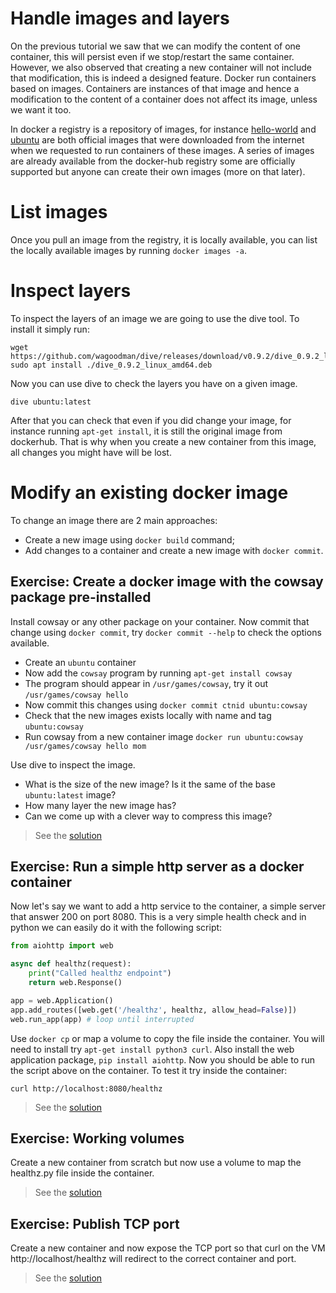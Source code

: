 # Handle images and layers

On the previous tutorial we saw that we can modify the content of one container, this will persist even if we
stop/restart the same container. However, we also observed that creating a new container will not include that
modification, this is indeed a designed feature. Docker run containers based on images. Containers are instances of that
image and hence a modification to the content of a container does not affect its image, unless we want it too.

In docker a registry is a repository of images, for instance [hello-world](https://hub.docker.com/_/hello-world)
and [ubuntu](https://hub.docker.com/_/ubuntu) are both official images that were downloaded from the internet when we
requested to run containers of these images. A series of images are already available from the docker-hub registry
some are officially supported but anyone can create their own images (more on that later).

# List images

Once you pull an image from the registry, it is locally available, you can list the locally available images by
running `docker images -a`.

# Inspect layers

To inspect the layers of an image we are going to use the dive tool. To install it simply run:

```shell
wget https://github.com/wagoodman/dive/releases/download/v0.9.2/dive_0.9.2_linux_amd64.deb
sudo apt install ./dive_0.9.2_linux_amd64.deb
```

Now you can use dive to check the layers you have on a given image.

```shell
dive ubuntu:latest
```

After that you can check that even if you did change your image, for instance running `apt-get install`,
it is still the original image from dockerhub. That is why when you create a new container from this image,
all changes you might have will be lost.


# Modify an existing docker image

To change an image there are 2 main approaches:
- Create a new image using `docker build` command;
- Add changes to a container and create a new image with `docker commit`. 


## **Exercise**: Create a docker image with the cowsay package pre-installed

Install cowsay or any other package on your container. Now commit that change using 
`docker commit`, try `docker commit --help` to check the options available.

- Create an `ubuntu` container
- Now add the `cowsay` program by running `apt-get install cowsay`
- The program should appear in `/usr/games/cowsay`, try it out `/usr/games/cowsay hello`
- Now commit this changes using `docker commit ctnid ubuntu:cowsay`
- Check that the new images exists locally with name and tag `ubuntu:cowsay`
- Run cowsay from a new container image `docker run ubuntu:cowsay /usr/games/cowsay hello mom`

Use dive to inspect the image.

- What is the size of the new image? Is it the same of the base `ubuntu:latest` image?
- How many layer the new image has?
- Can we come up with a clever way to compress this image?

> See the [solution](./answer/03-01-cowsay.md)


## **Exercise**: Run a simple http server as a docker container 

Now let's say we want to add a http service to the container, a simple server that answer 200 on port
8080. This is a very simple health check and in python we can easily do it with the following script:

```python
from aiohttp import web

async def healthz(request):
    print("Called healthz endpoint")
    return web.Response()

app = web.Application()
app.add_routes([web.get('/healthz', healthz, allow_head=False)])
web.run_app(app) # loop until interrupted
```

Use `docker cp` or map a volume to copy the file inside the container. You will need to install try 
`apt-get install python3 curl`. Also install the web application package, `pip install aiohttp`. 
Now you should be able to run the script above on the container. To test it try inside the container:

```shell
curl http://localhost:8080/healthz
```

> See the [solution](./answer/03-02-healthz.md)

## **Exercise**: Working volumes

Create a new container from scratch but now use a volume to map the healthz.py file inside the container.

> See the [solution](./answer/03-03-volumes.md)

## **Exercise**: Publish TCP port

Create a new container and now expose the TCP port so that curl on the VM http://localhost/healthz will redirect
to the correct container and port.

> See the [solution](./answer/03-04-port_mapping.md)
